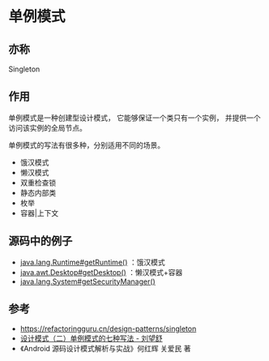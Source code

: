 # 单例模式

## 亦称

Singleton

## 作用

单例模式是一种创建型设计模式， 它能够保证一个类只有一个实例， 并提供一个访问该实例的全局节点。

单例模式的写法有很多种，分别适用不同的场景。

- 饿汉模式
- 懒汉模式
- 双重检查锁
- 静态内部类
- 枚举
- 容器|上下文

## 源码中的例子

- [java.lang.Runtime#getRuntime()](http://docs.oracle.com/javase/8/docs/api/java/lang/Runtime.html#getRuntime()) ：饿汉模式
- [java.awt.Desktop#getDesktop()](http://docs.oracle.com/javase/8/docs/api/java/awt/Desktop.html#getDesktop) ：懒汉模式+容器
- [java.lang.System#getSecurityManager()](http://docs.oracle.com/javase/8/docs/api/java/lang/System.html#getSecurityManager)

## 参考

- https://refactoringguru.cn/design-patterns/singleton
- [设计模式（二）单例模式的七种写法 - 刘望舒](http://blog.csdn.net/itachi85/article/details/50510124)
- 《Android 源码设计模式解析与实战》何红辉 关爱民 著